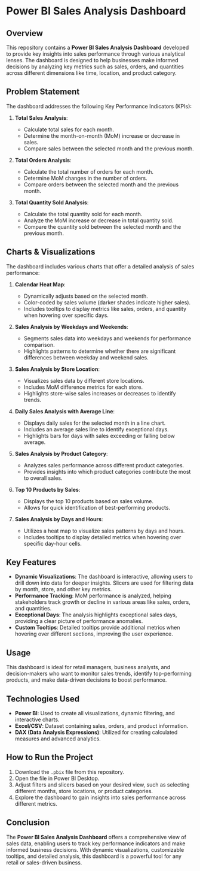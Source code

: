 # Power BI Sales Analysis Dashboard

## Overview

This repository contains a **Power BI Sales Analysis Dashboard** developed to provide key insights into sales performance through various analytical lenses. The dashboard is designed to help businesses make informed decisions by analyzing key metrics such as sales, orders, and quantities across different dimensions like time, location, and product category.

## Problem Statement

The dashboard addresses the following Key Performance Indicators (KPIs):

1. **Total Sales Analysis**:
   - Calculate total sales for each month.
   - Determine the month-on-month (MoM) increase or decrease in sales.
   - Compare sales between the selected month and the previous month.

2. **Total Orders Analysis**:
   - Calculate the total number of orders for each month.
   - Determine MoM changes in the number of orders.
   - Compare orders between the selected month and the previous month.

3. **Total Quantity Sold Analysis**:
   - Calculate the total quantity sold for each month.
   - Analyze the MoM increase or decrease in total quantity sold.
   - Compare the quantity sold between the selected month and the previous month.

## Charts & Visualizations

The dashboard includes various charts that offer a detailed analysis of sales performance:

1. **Calendar Heat Map**:
   - Dynamically adjusts based on the selected month.
   - Color-coded by sales volume (darker shades indicate higher sales).
   - Includes tooltips to display metrics like sales, orders, and quantity when hovering over specific days.

2. **Sales Analysis by Weekdays and Weekends**:
   - Segments sales data into weekdays and weekends for performance comparison.
   - Highlights patterns to determine whether there are significant differences between weekday and weekend sales.

3. **Sales Analysis by Store Location**:
   - Visualizes sales data by different store locations.
   - Includes MoM difference metrics for each store.
   - Highlights store-wise sales increases or decreases to identify trends.

4. **Daily Sales Analysis with Average Line**:
   - Displays daily sales for the selected month in a line chart.
   - Includes an average sales line to identify exceptional days.
   - Highlights bars for days with sales exceeding or falling below average.

5. **Sales Analysis by Product Category**:
   - Analyzes sales performance across different product categories.
   - Provides insights into which product categories contribute the most to overall sales.

6. **Top 10 Products by Sales**:
   - Displays the top 10 products based on sales volume.
   - Allows for quick identification of best-performing products.

7. **Sales Analysis by Days and Hours**:
   - Utilizes a heat map to visualize sales patterns by days and hours.
   - Includes tooltips to display detailed metrics when hovering over specific day-hour cells.

## Key Features

- **Dynamic Visualizations**: The dashboard is interactive, allowing users to drill down into data for deeper insights. Slicers are used for filtering data by month, store, and other key metrics.
- **Performance Tracking**: MoM performance is analyzed, helping stakeholders track growth or decline in various areas like sales, orders, and quantities.
- **Exceptional Days**: The analysis highlights exceptional sales days, providing a clear picture of performance anomalies.
- **Custom Tooltips**: Detailed tooltips provide additional metrics when hovering over different sections, improving the user experience.

## Usage

This dashboard is ideal for retail managers, business analysts, and decision-makers who want to monitor sales trends, identify top-performing products, and make data-driven decisions to boost performance.

## Technologies Used

- **Power BI**: Used to create all visualizations, dynamic filtering, and interactive charts.
- **Excel/CSV**: Dataset containing sales, orders, and product information.
- **DAX (Data Analysis Expressions)**: Utilized for creating calculated measures and advanced analytics.

## How to Run the Project

1. Download the `.pbix` file from this repository.
2. Open the file in Power BI Desktop.
3. Adjust filters and slicers based on your desired view, such as selecting different months, store locations, or product categories.
4. Explore the dashboard to gain insights into sales performance across different metrics.

## Conclusion

The **Power BI Sales Analysis Dashboard** offers a comprehensive view of sales data, enabling users to track key performance indicators and make informed business decisions. With dynamic visualizations, customizable tooltips, and detailed analysis, this dashboard is a powerful tool for any retail or sales-driven business.
